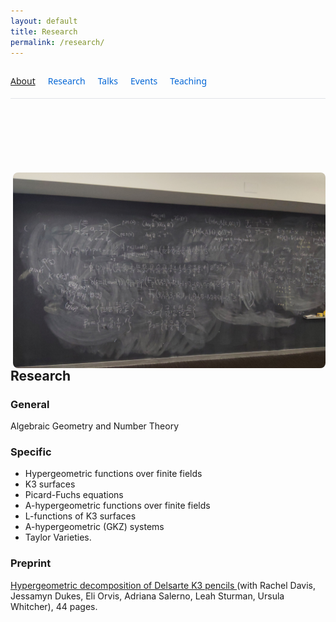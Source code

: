 ```yaml
---
layout: default
title: Research
permalink: /research/
---
```


<!-- Top Navigation -->
<nav class="site-nav">
  <a href="/" class="https://github.com/tgrib/tgrib.github.io/blob/2091297bcbc01075eb37eec6df1e69fdbd088e13/about.md">About</a>
  <a href="/research/" class="nav-link">Research</a>
  <a href="/talks/" class="nav-link">Talks</a>
  <a href="/events/" class="nav-link">Events</a>
  <a href="/teaching/" class="nav-link">Teaching</a>
</nav>

<style>
.site-nav {
  display: flex;
  gap: 20px;
  padding: 1em 0;
  border-bottom: 1px solid #e1e4e8;
  margin-bottom: 2em;
  font-family: system-ui, sans-serif;
}

.nav-link {
  text-decoration: none;
  color: #0366d6;
  font-weight: 500;
  padding-bottom: 4px;
}

.nav-link:hover {
  text-decoration: underline;
}
</style>

<img src="/research.jpg" alt="Research image" style="float: right; width: 500px; margin-left: 20px; margin-top: 90px; border-radius: 8px;">

<h2> Research</h2> 

### General 
Algebraic Geometry and Number Theory

### Specific
- Hypergeometric functions over finite fields
- K3 surfaces
- Picard-Fuchs equations
- A-hypergeometric functions over finite fields
- L-functions of K3 surfaces
- A-hypergeometric (GKZ) systems
- Taylor Varieties. 

### Preprint 
<a href="https://arxiv.org/abs/2508.15049">Hypergeometric decomposition of Delsarte K3 pencils </a> (with Rachel Davis, Jessamyn Dukes, Eli Orvis, Adriana Salerno, Leah Sturman, Ursula Whitcher), 44 pages. 
